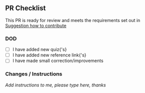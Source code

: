 ## PR Checklist

This PR is ready for review and meets the requirements set out
in [Suggestion how to contribute](CONTRIBUTING.md)

### DOD

- [ ] I have added new quiz{'s}
- [ ] I have added new reference link{'s}
- [ ] I have made small correction/improvements

### Changes / Instructions

_Add instructions to me, please type here, thanks_
